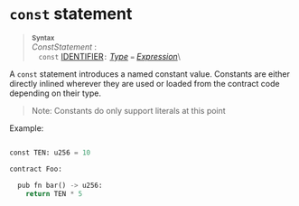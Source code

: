 # `const` statement


> **<sup>Syntax</sup>**\
> _ConstStatement_ :\
> &nbsp;&nbsp; `const` [IDENTIFIER]`:` [_Type_] `=` [_Expression_]\
>

A `const` statement introduces a named constant value. Constants are either directly inlined wherever they are used or loaded from the contract code depending on their type.

> Note: Constants do only support literals at this point


Example:

```python

const TEN: u256 = 10

contract Foo:

  pub fn bar() -> u256:
    return TEN * 5
```


[IDENTIFIER]: identifiers.md
[_Expression_]: expressions.md
[_Type_]: types.md
